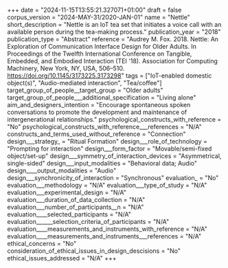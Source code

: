 +++
date = "2024-11-15T13:55:21.327071+01:00"
draft = false
corpus_version = "2024-MAY-31/2020-JAN-01"
name = "Nettle"
short_description = "Nettle is an IoT tea set that initiates a voice call with an available person during the tea-making process."
publication_year = "2018"
publication_type = "Abstract"
reference = "Audrey M. Fox. 2018. Nettle: An Exploration of Communication Interface Design for Older Adults. In Proceedings of the Twelfth International Conference on Tangible, Embedded, and Embodied Interaction (TEI '18). Association for Computing Machinery, New York, NY, USA, 506–510. https://doi.org/10.1145/3173225.3173298"
tags = ["IoT-enabled domestic object(s)", "Audio-mediated interaction", "Tea/coffee"]
target_group_of_people__target_group = "Older adults"
target_group_of_people___additional_specification = "Living alone"
aim_and_designers_intention = "Encourage spontaneous spoken conversations to promote the development and maintenance of intergenerational relationships."
psychological_constructs_with_reference = "No"
psychological_constructs_with_reference___references = "N/A"
constructs_and_terms_used_without_reference = "Connection"
design___strategy_ = "Ritual Formation"
design___role_of_technology = "Prompting for interaction"
design___form_factor = "Movable/semi-fixed object/set-up"
design___symmetry_of_interaction_devices = "Asymmetrical, single-sided"
design___input_modalities = "Behavioral data; Audio"
design____output_modalities = "Audio"
design___synchronicity_of_interaction = "Synchronous"
evaluation_ = "No"
evaluation___methodology = "N/A"
evaluation___type_of_study = "N/A"
evaluation___experimental_design = "N/A"
evaluation___duration_of_data_collection = "N/A"
evaluation___number_of_participants__n = "N/A"
evaluation____selected_participants = "N/A"
evaluation______selection_criteria_of_participants = "N/A"
evaluation____measurements_and_instruments_with_reference = "N/A"
evaluation____measurements_and_instruments___references = "N/A"
ethical_concerns = "No"
consideration_of_ethical_issues_in_design_descisions = "No"
ethical_issues_addressed = "N/A"
+++
